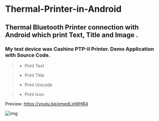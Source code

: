 # Thermal-Printer-in-Android 

## Thermal Bluetooth Printer connection with Android which print Text, Title and Image . 
### My test device was Cashino PTP-II Printer. Demo Application with Source Code.

> * Print Text

> * Print Title

> * Print Unicode

> * Print Icon 

Preview: https://youtu.be/emedLinWHR4

![img](https://cloud.githubusercontent.com/assets/7795398/22687215/4c9d4f5e-ed51-11e6-8314-732da33427a0.JPG)

